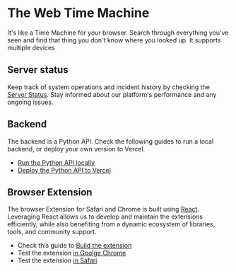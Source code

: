 # The Web Time Machine

It's like a Time Machine for your browser. Search through everything you've seen and find that thing you don't know where you looked up. It supports multiple devices

## Server status

Keep track of system operations and incident history by checking the [Server Status](https://thewebtimemachine.cronitorstatus.com/). Stay informed about our platform's performance and any ongoing issues.

## Backend

The backend is a Python API. Check the following guides to run a local backend, or deploy your own version to Vercel.

- [Run the Python API locally](./server/README.md#run-the-project-locally)
- [Deploy the Python API to Vercel](./server/README.md#deploying-the-project-to-vercel)

## Browser Extension

The browser Extension for Safari and Chrome is built using [React](https://react.dev/). Leveraging React allows us to develop and maintain the extensions efficiently, while also benefiting from a dynamic ecosystem of libraries, tools, and community support.

- Check this guide to [Build the extension](./react-app/README.md#build-the-web-extension)
- Test the extension [in Goolge Chrome](./react-app/README.md#test-the-extension-in-chrome)
- Test the extension [in Safari](./react-app/README.md#test-the-extension-on-safari)
